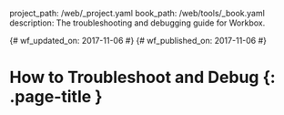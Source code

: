 project_path: /web/_project.yaml
book_path: /web/tools/_book.yaml
description: The troubleshooting and debugging guide for Workbox.

{# wf_updated_on: 2017-11-06 #}
{# wf_published_on: 2017-11-06 #}

# How to Troubleshoot and Debug {: .page-title }
